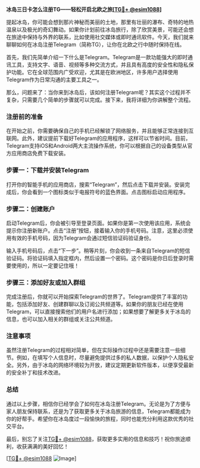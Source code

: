 **冰岛三日卡怎么注册TG——轻松开启北欧之旅[[TG💪+ @esim1088](https://t.me/s/esim1088)]**

提起冰岛，你可能会想到那片神秘而美丽的土地，那里有壮丽的瀑布、奇特的地热温泉以及极光的奇幻舞动。如果你计划前往冰岛旅行，除了欣赏美景，可能还会想在旅途中保持与外界的联系，比如使用社交媒体或即时通讯软件。今天，我们就来聊聊如何在冰岛注册Telegram（简称TG），让你在北欧之行中随时保持在线。

首先，我们先简单介绍一下什么是Telegram。Telegram是一款功能强大的即时通讯工具，支持文字、语音、视频等多种交流方式，并且具有高度的安全性和隐私保护功能。它在全球范围内广受欢迎，尤其是在欧洲地区，许多用户选择使用Telegram作为日常沟通的主要工具之一。

那么，问题来了：当你来到冰岛后，该如何注册Telegram呢？其实这个过程并不复杂，只需要几个简单的步骤就可以完成。接下来，我将详细为你讲解整个流程。

### 注册前的准备

在开始之前，你需要确保自己的手机已经解锁了网络服务，并且能够正常连接到互联网。此外，建议提前下载好Telegram的应用程序，这样可以节省时间。目前，Telegram支持iOS和Android两大主流操作系统，你可以根据自己的设备类型从官方应用商店免费下载安装。

### 步骤一：下载并安装Telegram

打开你的智能手机的应用商店，搜索“Telegram”，然后点击下载并安装。安装完成后，你会看到一个图标类似于电报符号的蓝色界面。点击图标启动应用程序。

### 步骤二：创建账户

启动Telegram后，你会被引导至登录页面。如果你是第一次使用该应用，系统会提示你注册新账户。点击“注册”按钮，接着输入你的手机号码。注意，这里必须使用有效的手机号码，因为Telegram会通过短信验证码验证身份。

输入手机号码后，点击“下一步”。稍等片刻，你会收到一条来自Telegram的短信验证码。将验证码填入指定框内，然后设置一个密码。这个密码是你日后登录时需要使用的，所以一定要记住哦！

### 步骤三：添加好友或加入群组

完成注册后，你就可以开始探索Telegram的世界了。Telegram提供了丰富的功能，包括添加好友、创建群聊以及订阅公共频道等。如果你的朋友已经在使用Telegram，可以直接搜索他们的用户名进行添加；如果想要了解更多关于冰岛的信息，也可以加入相关的群组或关注公共频道。

### 注意事项

虽然注册Telegram的过程相对简单，但在实际操作过程中还是需要注意一些细节。例如，在填写个人信息时，尽量避免提供过多的私人数据，以保护个人隐私安全。另外，由于冰岛的网络环境较为开放，建议定期更新软件版本，以便享受最新的安全补丁和技术改进。

### 总结

通过以上步骤，相信你已经学会了如何在冰岛注册Telegram。无论是为了方便与家人朋友保持联系，还是为了获取更多关于冰岛旅游的信息，Telegram都能成为你的好帮手。希望你在冰岛度过一段愉快的旅程，同时也能充分利用这款优秀的社交平台。

最后，别忘了关注[TG💪+ @esim1088](https://t.me/s/esim1088)，获取更多实用的信息和技巧！祝你旅途顺利，收获满满的美好回忆！

[[TG💪+ @esim1088](https://t.me/s/esim1088) ![Image](https://i.postimg.cc/4NQfJmqS/Snipaste-2025-05-13-00-14-12.png)]